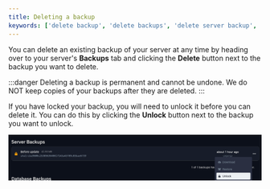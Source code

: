 ```yaml
---
title: Deleting a backup
keywords: ['delete backup', 'delete backups', 'delete server backup', 'delete server backups', 'delete game server backup', 'delete game server backups']
---
```


You can delete an existing backup of your server at any time by heading over to your server's **Backups** tab and clicking the **Delete** button next to the backup you want to delete.

:::danger
Deleting a backup is permanent and cannot be undone. We do NOT keep copies of your backups after they are deleted.
:::

If you have locked your backup, you will need to unlock it before you can delete it. You can do this by clicking the **Unlock** button next to the backup you want to unlock.

![Unlock Backup](./images/backup-unlock.png)